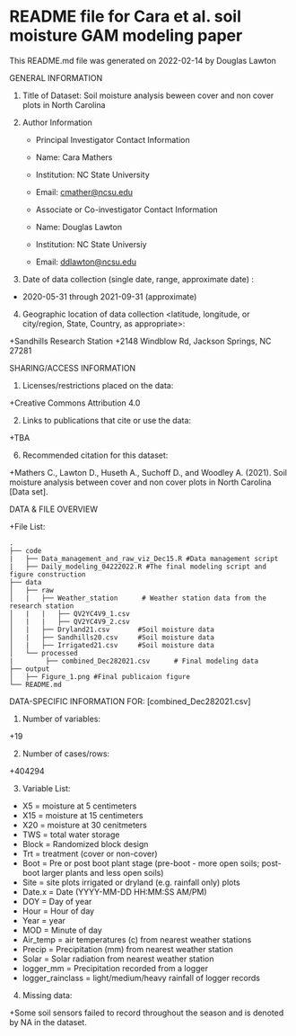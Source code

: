 # README file for Cara et al. soil moisture GAM modeling paper

This README.md file was generated on 2022-02-14 by Douglas Lawton

GENERAL INFORMATION

1. Title of Dataset: Soil moisture analysis beween cover and non cover plots in North Carolina

2. Author Information
	+  Principal Investigator Contact Information
	+  Name: Cara Mathers
	+  Institution: NC State University
	+  Email: cmather@ncsu.edu

	+ Associate or Co-investigator Contact Information
	+  Name: Douglas Lawton
	+  Institution: NC State Universiy
	+  Email: ddlawton@ncsu.edu


3. Date of data collection (single date, range, approximate date) <suggested format YYYY-MM-DD>:

+  2020-05-31 through 2021-09-31 (approximate)

4. Geographic location of data collection <latitude, longitude, or city/region, State, Country, as appropriate>: 

+Sandhills Research Station
+2148 Windblow Rd, Jackson Springs, NC 27281


SHARING/ACCESS INFORMATION

1. Licenses/restrictions placed on the data: 

+Creative Commons Attribution 4.0 

2. Links to publications that cite or use the data: 

+TBA


6. Recommended citation for this dataset: 

+Mathers C., Lawton D., Huseth A., Suchoff D., and Woodley A. (2021). Soil moisture analysis between cover and non cover plots in North Carolina [Data set].


DATA & FILE OVERVIEW

+File List: 

```
.
├── code  
|   ├── Data_management_and_raw_viz_Dec15.R #Data management script
|   ├── Daily_modeling_04222022.R #The final modeling script and figure construction
├── data                    
│   ├── raw      
│   |   ├── Weather_station      # Weather station data from the research station
│   |   |   ├── QV2YC4V9_1.csv      
│   |   |   ├── QV2YC4V9_2.csv     
│   |   ├── Dryland21.csv       #Soil moisture data 
│   |   ├── Sandhills20.csv     #Soil moisture data 
│   |   ├── Irrigated21.csv     #Soil moisture data  
│   └── processed      
|        ├── combined_Dec282021.csv      # Final modeling data
├── output 
│   ├── Figure_1.png #Final publicaion figure
└── README.md

```


DATA-SPECIFIC INFORMATION FOR: [combined_Dec282021.csv]

1. Number of variables: 

+19 

2. Number of cases/rows: 

+404294

3. Variable List: 

* X5 = moisture at 5 centimeters
* X15 = moisture at 15 centimeters
* X20 = moisture at 30 cenitmeters
* TWS = total water storage
* Block = Randomized block design
* Trt = treatment (cover or non-cover)
* Boot = Pre or post boot plant stage (pre-boot - more open soils; post-boot larger plants and less open soils)
* Site = site plots irrigated or dryland (e.g. rainfall only) plots
* Date.x = Date (YYYY-MM-DD HH:MM:SS AM/PM)
* DOY = Day of year
* Hour = Hour of day
* Year = year
* MOD = Minute of day
* Air_temp = air temperatures (c) from nearest weather stations
* Precip = Precipitation  (mm) from nearest weather station
* Solar = Solar radiation from nearest weather station
* logger_mm = Precipitation recorded from a logger
* logger_rainclass = light/medium/heavy rainfall of logger records

4. Missing data: 

+Some soil sensors failed to record throughout the season and is denoted by NA in the dataset.


